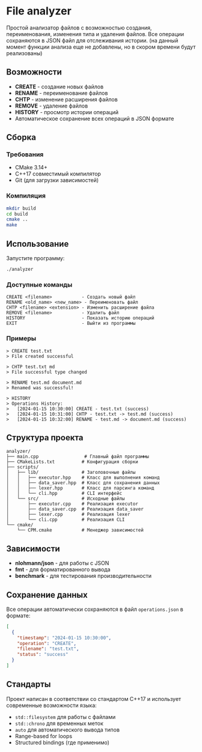 # File analyzer

Простой анализатор файлов с возможностью создания, переименования, изменения типа и удаления файлов. Все операции сохраняются в JSON файл для отслеживания истории.
(на данный момент функции анализа еще не добавлены, но в скором времени будут реализованы)

## Возможности

- **CREATE** - создание новых файлов
- **RENAME** - переименование файлов
- **CHTP** - изменение расширения файлов
- **REMOVE** - удаление файлов
- **HISTORY** - просмотр истории операций
- Автоматическое сохранение всех операций в JSON формате

## Сборка

### Требования
- CMake 3.14+
- C++17 совместимый компилятор
- Git (для загрузки зависимостей)

### Компиляция
```bash
mkdir build
cd build
cmake ..
make
```

## Использование

Запустите программу:
```bash
./analyzer
```

### Доступные команды

```
CREATE <filename>           - Создать новый файл
RENAME <old_name> <new_name> - Переименовать файл
CHTP <filename> <extension> - Изменить расширение файла
REMOVE <filename>           - Удалить файл
HISTORY                     - Показать историю операций
EXIT                        - Выйти из программы
```

### Примеры

```
> CREATE test.txt
> File created successful

> CHTP test.txt md
> File successful type changed

> RENAME test.md document.md
> Renamed was successful!

> HISTORY
> Operations History:
>   [2024-01-15 10:30:00] CREATE - test.txt (success)
>   [2024-01-15 10:31:00] CHTP - test.txt -> test.md (success)
>   [2024-01-15 10:32:00] RENAME - test.md -> document.md (success)
```

## Структура проекта

```
analyzer/
├── main.cpp                 # Главный файл программы
├── CMakeLists.txt          # Конфигурация сборки
├── scripts/
│   ├── lib/                # Заголовочные файлы
│   │   ├── executor.hpp    # Класс для выполнения команд
│   │   ├── data_saver.hpp  # Класс для сохранения данных
│   │   ├── lexer.hpp       # Класс для парсинга команд
│   │   └── cli.hpp         # CLI интерфейс
│   └── src/                # Исходные файлы
│       ├── executor.cpp    # Реализация executor
│       ├── data_saver.cpp  # Реализация data_saver
│       ├── lexer.cpp       # Реализация lexer
│       └── cli.cpp         # Реализация CLI
└── cmake/
    └── CPM.cmake           # Менеджер зависимостей
```

## Зависимости

- **nlohmann/json** - для работы с JSON
- **fmt** - для форматированного вывода
- **benchmark** - для тестирования производительности

## Сохранение данных

Все операции автоматически сохраняются в файл `operations.json` в формате:

```json
[
  {
    "timestamp": "2024-01-15 10:30:00",
    "operation": "CREATE",
    "filename": "test.txt",
    "status": "success"
  }
]
```

## Стандарты

Проект написан в соответствии со стандартом C++17 и использует современные возможности языка:
- `std::filesystem` для работы с файлами
- `std::chrono` для временных меток
- `auto` для автоматического вывода типов
- Range-based for loops
- Structured bindings (где применимо)

